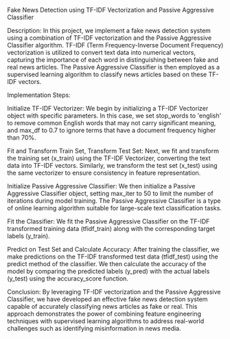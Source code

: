 Fake News Detection using TF-IDF Vectorization and Passive Aggressive Classifier

Description:
In this project, we implement a fake news detection system using a combination of TF-IDF vectorization and the Passive Aggressive Classifier algorithm. TF-IDF (Term Frequency-Inverse Document Frequency) vectorization is utilized to convert text data into numerical vectors, capturing the importance of each word in distinguishing between fake and real news articles. The Passive Aggressive Classifier is then employed as a supervised learning algorithm to classify news articles based on these TF-IDF vectors.

Implementation Steps:

Initialize TF-IDF Vectorizer:
We begin by initializing a TF-IDF Vectorizer object with specific parameters. In this case, we set stop_words to 'english' to remove common English words that may not carry significant meaning, and max_df to 0.7 to ignore terms that have a document frequency higher than 70%.

Fit and Transform Train Set, Transform Test Set:
Next, we fit and transform the training set (x_train) using the TF-IDF Vectorizer, converting the text data into TF-IDF vectors. Similarly, we transform the test set (x_test) using the same vectorizer to ensure consistency in feature representation.

Initialize Passive Aggressive Classifier:
We then initialize a Passive Aggressive Classifier object, setting max_iter to 50 to limit the number of iterations during model training. The Passive Aggressive Classifier is a type of online learning algorithm suitable for large-scale text classification tasks.

Fit the Classifier:
We fit the Passive Aggressive Classifier on the TF-IDF transformed training data (tfidf_train) along with the corresponding target labels (y_train).

Predict on Test Set and Calculate Accuracy:
After training the classifier, we make predictions on the TF-IDF transformed test data (tfidf_test) using the predict method of the classifier. We then calculate the accuracy of the model by comparing the predicted labels (y_pred) with the actual labels (y_test) using the accuracy_score function.

Conclusion:
By leveraging TF-IDF vectorization and the Passive Aggressive Classifier, we have developed an effective fake news detection system capable of accurately classifying news articles as fake or real. This approach demonstrates the power of combining feature engineering techniques with supervised learning algorithms to address real-world challenges such as identifying misinformation in news media.







